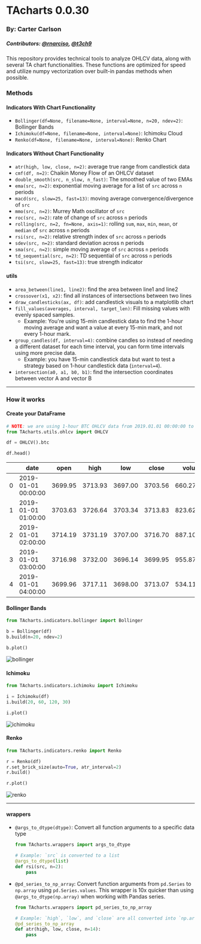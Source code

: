 # TAcharts 0.0.30
### By: Carter Carlson
##### Contributors: [@rnarciso](https://github.com/rnarciso), [@t3ch9](https://github.com/t3ch9)



This repository provides technical tools to analyze OHLCV data, along with several
TA chart functionalities.  These functions are optimized for speed and utilize numpy
vectorization over built-in pandas methods when possible.

### Methods
#### Indicators With Chart Functionality
* `Bollinger(df=None, filename=None, interval=None, n=20, ndev=2)`: Bollinger Bands
* `Ichimoku(df=None, filename=None, interval=None)`: Ichimoku Cloud
* `Renko(df=None, filename=None, interval=None)`: Renko Chart


#### Indicators Without Chart Functionality
* `atr(high, low, close, n=2)`: average true range from candlestick data
* `cmf(df, n=2)`: Chaikin Money Flow of an OHLCV dataset
* `double_smooth(src, n_slow, n_fast)`: The smoothed value of two EMAs
* `ema(src, n=2)`: exponential moving average for a list of `src` across `n` periods
* `macd(src, slow=25, fast=13)`: moving average convergence/divergence of `src`
* `mmo(src, n=2)`: Murrey Math oscillator of `src`
* `roc(src, n=2)`: rate of change of `src` across `n` periods
* `rolling(src, n=2, fn=None, axis=1)`: rolling `sum`, `max`, `min`, `mean`, or `median` of `src` across `n` periods
* `rsi(src, n=2)`: relative strength index of `src` across `n` periods
* `sdev(src, n=2)`: standard deviation across n periods
* `sma(src, n=2)`: simple moving average of `src` across `n` periods
* `td_sequential(src, n=2)`: TD sequential of `src` across `n` periods
* `tsi(src, slow=25, fast=13)`: true strength indicator


#### utils
* `area_between(line1, line2)`: find the area between line1 and line2
* `crossover(x1, x2)`: find all instances of intersections between two lines
* `draw_candlesticks(ax, df)`: add candlestick visuals to a matplotlib chart
* `fill_values(averages, interval, target_len)`: Fill missing values with evenly
  spaced samples.
  * Example: You're using 15-min candlestick data to find the 1-hour moving average
  and want a value at every 15-min mark, and not every 1-hour mark.
* `group_candles(df, interval=4)`: combine candles so instead of needing a different
  dataset for each time interval, you can form time intervals using more precise
  data.
  * Example: you have 15-min candlestick data but want to test a strategy based
  on 1-hour candlestick data (`interval=4`).
* `intersection(a0, a1, b0, b1)`: find the intersection coordinates between vector
  A and vector B

---

### How it works
#### Create your DataFrame
```python
# NOTE: we are using 1-hour BTC OHLCV data from 2019.01.01 00:00:00 to 2019.12.31 23:00:00
from TAcharts.utils.ohlcv import OHLCV

df = OHLCV().btc

df.head()
```
&nbsp;  |  date | open |	high |	low	| close |	volume
--------|-------|------|-------|------|-------|--------  
0	  | 2019-01-01 00:00:00	| 3699.95 |	3713.93 |	3697.00 |	3703.56 |	660.279771
1	  | 2019-01-01 01:00:00	| 3703.63	| 3726.64	| 3703.34	| 3713.83 |	823.625491
2	  | 2019-01-01 02:00:00	| 3714.19	| 3731.19	| 3707.00	| 3716.70 |	887.101362
3	  | 2019-01-01 03:00:00	| 3716.98	| 3732.00	| 3696.14	| 3699.95 |	955.879034
4	  | 2019-01-01 04:00:00	| 3699.96	| 3717.11	| 3698.00	| 3713.07 |	534.113945


#### Bollinger Bands
```python
from TAcharts.indicators.bollinger import Bollinger

b = Bollinger(df)
b.build(n=20, ndev=2)

b.plot()
```

![bollinger](https://raw.githubusercontent.com/carlfarterson/TAcharts/master/img/bollinger.PNG)

#### Ichimoku
```python
from TAcharts.indicators.ichimoku import Ichimoku

i = Ichimoku(df)
i.build(20, 60, 120, 30)

i.plot()
```

![ichimoku](https://raw.githubusercontent.com/carlfarterson/TAcharts/master/img/ichimoku.PNG)


#### Renko
```python
from TAcharts.indicators.renko import Renko

r = Renko(df)
r.set_brick_size(auto=True, atr_interval=2)
r.build()

r.plot()
```

![renko](https://raw.githubusercontent.com/carlfarterson/TAcharts/master/img/renko.PNG)

---

#### wrappers
* `@args_to_dtype(dtype)`: Convert all function arguments to a specific data type

  ```python
  from TAcharts.wrappers import args_to_dtype

  # Example: `src` is converted to a list
  @args_to_dtype(list)
  def rsi(src, n=2):
      pass
  ```

* `@pd_series_to_np_array`: Convert function arguments from `pd.Series` to `np.array` using `pd.Series.values`.  This wrapper is 10x quicker than using `@args_to_dtype(np.array)` when working with Pandas series.

  ```python
  from TAcharts.wrappers import pd_series_to_np_array

  # Example: `high`, `low`, and `close` are all converted into `np.array` data types
  @pd_series_to_np_array
  def atr(high, low, close, n=14):
      pass
  ```
